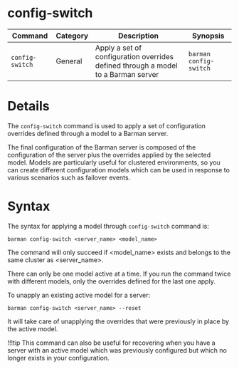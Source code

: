 # config-switch

|**Command** | **Category** |  **Description**| **Synopsis**|
|------------|--------------|-----------------|----------|
|`config-switch`|General|Apply a set of configuration overrides defined through a model to a Barman server|`barman config-switch`|


# Details

The `config-switch` command is used to apply a set of configuration overrides defined through a model to a Barman server. 

The final configuration of the Barman server is composed of the configuration of the server plus the overrides applied by the selected model. Models are particularly useful for clustered environments, so you can create different configuration models which can be used in response to various scenarios such as failover events.

# Syntax

The syntax for applying a model through `config-switch` command is:

`barman config-switch <server_name> <model_name>`

The command will only succeed if <model_name> exists and belongs to the same cluster as <server_name>.

There can only be one model active at a time. If you run the command twice with different models, only the overrides defined for the last one apply.

To unapply an existing active model for a server:

`barman config-switch <server_name> --reset`

It will take care of unapplying the overrides that were previously in place by the active model.

!!!tip
    This command can also be useful for recovering when you have a server with an active model which was previously configured but which no longer exists in your configuration.